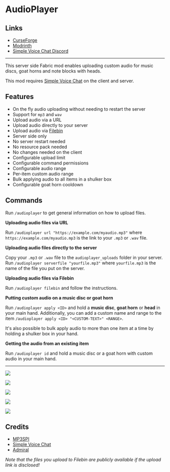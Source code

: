 <!-- modrinth_exclude.start -->

# AudioPlayer

## Links
- [CurseForge](https://www.curseforge.com/minecraft/mc-mods/audioplayer)
- [Modrinth](https://modrinth.com/mod/audioplayer)
- [Simple Voice Chat Discord](https://discord.gg/4dH2zwTmyX)

---

<!-- modrinth_exclude.end -->

This server side Fabric mod enables uploading custom audio for music discs, goat horns and note blocks with heads.

This mod requires [Simple Voice Chat](https://www.curseforge.com/minecraft/mc-mods/simple-voice-chat) on the client and server.

## Features

- On the fly audio uploading without needing to restart the server
- Support for `mp3` and `wav`
- Upload audio via a URL
- Upload audio directly to your server
- Upload audio via [Filebin](https://github.com/espebra/filebin2/)
- Server side only
- No server restart needed
- No resource pack needed
- No changes needed on the client
- Configurable upload limit
- Configurable command permissions
- Configurable audio range
- Per-item custom audio range
- Bulk applying audio to all items in a shulker box
- Configurable goat horn cooldown

## Commands

Run `/audioplayer` to get general information on how to upload files.

**Uploading audio files via URL**

Run `/audioplayer url "https://example.com/myaudio.mp3"` where `https://example.com/myaudio.mp3` is the link to your `.mp3` or `.wav` file.

**Uploading audio files directly to the server**

Copy your `.mp3` or `.wav` file to the `audioplayer_uploads` folder in your server.
Run `/audioplayer serverfile "yourfile.mp3"` where `yourfile.mp3` is the name of the file you put on the server.

**Uploading audio files via Filebin**

Run `/audioplayer filebin` and follow the instructions.

**Putting custom audio on a music disc or goat horn**

Run `/audioplayer apply <ID>` and hold a **music disc**, **goat horn** or **head** in your main hand.
Additionally, you can add a custom name and range to the item `/audioplayer apply <ID> "<CUSTOM-TEXT>" <RANGE>`.

It's also possible to bulk apply audio to more than one item at a time by holding a shulker box in your hand.

**Getting the audio from an existing item**

Run `/audioplayer id` and hold a music disc or a goat horn with custom audio in your main hand.

---
[![](https://user-images.githubusercontent.com/13237524/179395180-05f2ec3b-2ed3-412d-8639-72c7f13a8068.png)](https://youtu.be/j8GRcYnjUp8)

[![](https://user-images.githubusercontent.com/13237524/179395233-582b70bc-f308-47c7-96ff-541257e86545.png)](https://youtu.be/tixidvB4Zko)

![](https://user-images.githubusercontent.com/13237524/179395296-be3643eb-1c23-4300-ac17-25d11d53d6f3.png)

![](https://user-images.githubusercontent.com/13237524/142997959-9120d038-4ee6-45bb-8815-2179884ef958.png)

![](https://user-images.githubusercontent.com/13237524/143213769-99a6b03a-887a-4b30-8b18-baf394be6b6c.png)

## Credits

- [MP3SPI](https://github.com/umjammer/mp3spi)
- [Simple Voice Chat](https://github.com/henkelmax/simple-voice-chat)
- [Admiral](https://github.com/henkelmax/admiral)

*Note that the files you upload to Filebin are publicly available if the upload link is disclosed!*